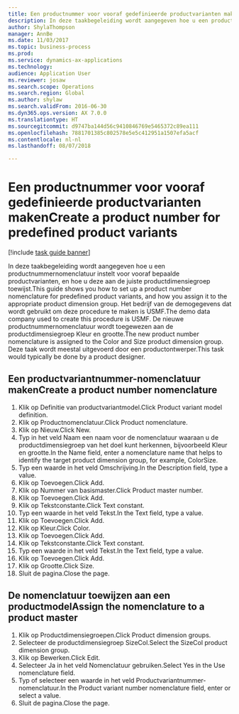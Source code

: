 ```yaml
--- 
title: Een productnummer voor vooraf gedefinieerde productvarianten maken
description: In deze taakbegeleiding wordt aangegeven hoe u een productnummernomenclatuur instelt voor vooraf bepaalde productvarianten, en hoe u deze aan de juiste productdimensiegroep toewijst.
author: ShylaThompson
manager: AnnBe
ms.date: 11/03/2017
ms.topic: business-process
ms.prod: 
ms.service: dynamics-ax-applications
ms.technology: 
audience: Application User
ms.reviewer: josaw
ms.search.scope: Operations
ms.search.region: Global
ms.author: shylaw
ms.search.validFrom: 2016-06-30
ms.dyn365.ops.version: AX 7.0.0
ms.translationtype: HT
ms.sourcegitcommit: d9747ba144d56c9410846769e5465372c89ea111
ms.openlocfilehash: 7881701385c802578e5e5c412951a1507efa5acf
ms.contentlocale: nl-nl
ms.lasthandoff: 08/07/2018

---
```

# <a name="create-a-product-number-for-predefined-product-variants"></a><span data-ttu-id="71e13-103">Een productnummer voor vooraf gedefinieerde productvarianten maken</span><span class="sxs-lookup"><span data-stu-id="71e13-103">Create a product number for predefined product variants</span></span>

[!include [task guide banner](../../includes/task-guide-banner.md)]

<span data-ttu-id="71e13-104">In deze taakbegeleiding wordt aangegeven hoe u een productnummernomenclatuur instelt voor vooraf bepaalde productvarianten, en hoe u deze aan de juiste productdimensiegroep toewijst.</span><span class="sxs-lookup"><span data-stu-id="71e13-104">This guide shows you how to set up a product number nomenclature for predefined product variants, and how you assign it to the appropriate product dimension group.</span></span> <span data-ttu-id="71e13-105">Het bedrijf van de demogegevens dat wordt gebruikt om deze procedure te maken is USMF.</span><span class="sxs-lookup"><span data-stu-id="71e13-105">The demo data company used to create this procedure is USMF.</span></span> <span data-ttu-id="71e13-106">De nieuwe productnummernomenclatuur wordt toegewezen aan de productdimensiegroep Kleur en grootte.</span><span class="sxs-lookup"><span data-stu-id="71e13-106">The new product number nomenclature is assigned to the Color and Size product dimension group.</span></span> <span data-ttu-id="71e13-107">Deze taak wordt meestal uitgevoerd door een productontwerper.</span><span class="sxs-lookup"><span data-stu-id="71e13-107">This task would typically be done by a product designer.</span></span>


## <a name="create-a-product-number-nomenclature"></a><span data-ttu-id="71e13-108">Een productvariantnummer-nomenclatuur maken</span><span class="sxs-lookup"><span data-stu-id="71e13-108">Create a product number nomenclature</span></span>
1. <span data-ttu-id="71e13-109">Klik op Definitie van productvariantmodel.</span><span class="sxs-lookup"><span data-stu-id="71e13-109">Click Product variant model definition.</span></span>
2. <span data-ttu-id="71e13-110">Klik op Productnomenclatuur.</span><span class="sxs-lookup"><span data-stu-id="71e13-110">Click Product nomenclature.</span></span>
3. <span data-ttu-id="71e13-111">Klik op Nieuw.</span><span class="sxs-lookup"><span data-stu-id="71e13-111">Click New.</span></span>
4. <span data-ttu-id="71e13-112">Typ in het veld Naam een naam voor de nomenclatuur waaraan u de productdimensiegroep van het doel kunt herkennen, bijvoorbeeld Kleur en grootte.</span><span class="sxs-lookup"><span data-stu-id="71e13-112">In the Name field, enter a nomenclature name that helps to identify the target product dimension group, for example, ColorSize.</span></span>
5. <span data-ttu-id="71e13-113">Typ een waarde in het veld Omschrijving.</span><span class="sxs-lookup"><span data-stu-id="71e13-113">In the Description field, type a value.</span></span>
6. <span data-ttu-id="71e13-114">Klik op Toevoegen.</span><span class="sxs-lookup"><span data-stu-id="71e13-114">Click Add.</span></span>
7. <span data-ttu-id="71e13-115">Klik op Nummer van basismaster.</span><span class="sxs-lookup"><span data-stu-id="71e13-115">Click Product master number.</span></span>
8. <span data-ttu-id="71e13-116">Klik op Toevoegen.</span><span class="sxs-lookup"><span data-stu-id="71e13-116">Click Add.</span></span>
9. <span data-ttu-id="71e13-117">Klik op Tekstconstante.</span><span class="sxs-lookup"><span data-stu-id="71e13-117">Click Text constant.</span></span>
10. <span data-ttu-id="71e13-118">Typ een waarde in het veld Tekst.</span><span class="sxs-lookup"><span data-stu-id="71e13-118">In the Text field, type a value.</span></span>
11. <span data-ttu-id="71e13-119">Klik op Toevoegen.</span><span class="sxs-lookup"><span data-stu-id="71e13-119">Click Add.</span></span>
12. <span data-ttu-id="71e13-120">Klik op Kleur.</span><span class="sxs-lookup"><span data-stu-id="71e13-120">Click Color.</span></span>
13. <span data-ttu-id="71e13-121">Klik op Toevoegen.</span><span class="sxs-lookup"><span data-stu-id="71e13-121">Click Add.</span></span>
14. <span data-ttu-id="71e13-122">Klik op Tekstconstante.</span><span class="sxs-lookup"><span data-stu-id="71e13-122">Click Text constant.</span></span>
15. <span data-ttu-id="71e13-123">Typ een waarde in het veld Tekst.</span><span class="sxs-lookup"><span data-stu-id="71e13-123">In the Text field, type a value.</span></span>
16. <span data-ttu-id="71e13-124">Klik op Toevoegen.</span><span class="sxs-lookup"><span data-stu-id="71e13-124">Click Add.</span></span>
17. <span data-ttu-id="71e13-125">Klik op Grootte.</span><span class="sxs-lookup"><span data-stu-id="71e13-125">Click Size.</span></span>
18. <span data-ttu-id="71e13-126">Sluit de pagina.</span><span class="sxs-lookup"><span data-stu-id="71e13-126">Close the page.</span></span>

## <a name="assign-the-nomenclature-to-a-product-master"></a><span data-ttu-id="71e13-127">De nomenclatuur toewijzen aan een productmodel</span><span class="sxs-lookup"><span data-stu-id="71e13-127">Assign the nomenclature to a product master</span></span>
1. <span data-ttu-id="71e13-128">Klik op Productdimensiegroepen.</span><span class="sxs-lookup"><span data-stu-id="71e13-128">Click Product dimension groups.</span></span>
2. <span data-ttu-id="71e13-129">Selecteer de productdimensiegroep SizeCol.</span><span class="sxs-lookup"><span data-stu-id="71e13-129">Select the SizeCol product dimension group.</span></span>
3. <span data-ttu-id="71e13-130">Klik op Bewerken.</span><span class="sxs-lookup"><span data-stu-id="71e13-130">Click Edit.</span></span>
4. <span data-ttu-id="71e13-131">Selecteer Ja in het veld Nomenclatuur gebruiken.</span><span class="sxs-lookup"><span data-stu-id="71e13-131">Select Yes in the Use nomenclature field.</span></span>
5. <span data-ttu-id="71e13-132">Typ of selecteer een waarde in het veld Productvariantnummer-nomenclatuur.</span><span class="sxs-lookup"><span data-stu-id="71e13-132">In the Product variant number nomenclature field, enter or select a value.</span></span>
6. <span data-ttu-id="71e13-133">Sluit de pagina.</span><span class="sxs-lookup"><span data-stu-id="71e13-133">Close the page.</span></span>


